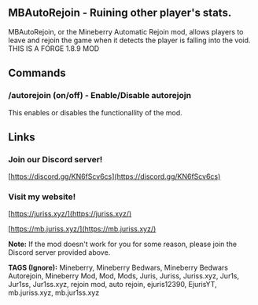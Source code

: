 ## MBAutoRejoin - Ruining other player's stats.

MBAutoRejoin, or the Mineberry Automatic Rejoin mod, allows players to leave and rejoin the game when it detects the player is falling into the void. THIS IS A FORGE 1.8.9 MOD

## Commands

### /autorejoin (on/off) - Enable/Disable autorejojn
This enables or disables the functionallity of the mod.

## Links

### Join our Discord server!
[https://discord.gg/KN6fScv6cs](https://discord.gg/KN6fScv6cs)

### Visit my website!
 [https://juriss.xyz/](https://juriss.xyz/) 
 
 [https://mb.juriss.xyz/](https://mb.juriss.xyz/) 

**Note:** If the mod doesn't work for you for some reason, please join the Discord server provided above.

**TAGS (Ignore):** Mineberry, Mineberry Bedwars, Mineberry Bedwars Autorejoin, Mineberry Mod, Mod, Mods, Juris, Juriss, Juriss.xyz, Jur1s, Jur1ss, Jur1ss.xyz, rejoin mod, auto rejoin, ejuris12390, EjurisYT, mb.juriss.xyz, mb.jur1ss.xyz
